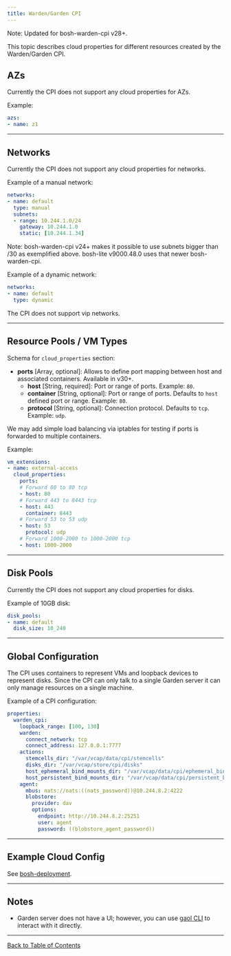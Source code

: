 ```yaml
---
title: Warden/Garden CPI
---
```


<p class="note">Note: Updated for bosh-warden-cpi v28+.</p>

This topic describes cloud properties for different resources created by the Warden/Garden CPI.

## <a id='azs'></a> AZs

Currently the CPI does not support any cloud properties for AZs.

Example:

```yaml
azs:
- name: z1
```

---
## <a id='networks'></a> Networks

Currently the CPI does not support any cloud properties for networks.

Example of a manual network:

```yaml
networks:
- name: default
  type: manual
  subnets:
  - range: 10.244.1.0/24
    gateway: 10.244.1.0
    static: [10.244.1.34]
```

<p class="note">Note: bosh-warden-cpi v24+ makes it possible to use subnets bigger than /30 as exemplified above. bosh-lite v9000.48.0 uses that newer bosh-warden-cpi.</p>

Example of a dynamic network:

```yaml
networks:
- name: default
  type: dynamic
```

The CPI does not support vip networks.

---
## <a id='resource-pools'></a> Resource Pools / VM Types

Schema for `cloud_properties` section:

* **ports** [Array, optional]: Allows to define port mapping between host and associated containers. Available in v30+.
  * **host** [String, required]: Port or range of ports. Example: `80`.
  * **container** [String, optional]: Port or range of ports. Defaults to `host` defined port or range. Example: `80`.
  * **protocol** [String, optional]: Connection protocol. Defaults to `tcp`. Example: `udp`.

We may add simple load balancing via iptables for testing if ports is forwarded to multiple containers.

Example:

```yaml
vm_extensions:
- name: external-access
  cloud_properties:
    ports:
    # Forward 80 to 80 tcp
    - host: 80
    # Forward 443 to 8443 tcp
    - host: 443
      container: 8443
    # Forward 53 to 53 udp
    - host: 53
      protocol: udp
    # Forward 1000-2000 to 1000-2000 tcp
    - host: 1000-2000
```

---
## <a id='disk-pools'></a> Disk Pools

Currently the CPI does not support any cloud properties for disks.

Example of 10GB disk:

```yaml
disk_pools:
- name: default
  disk_size: 10_240
```

---
## <a id='global'></a> Global Configuration

The CPI uses containers to represent VMs and loopback devices to represent disks. Since the CPI can only talk to a single Garden server it can only manage resources on a single machine.

Example of a CPI configuration:

```yaml
properties:
  warden_cpi:
    loopback_range: [100, 130]
    warden:
      connect_network: tcp
      connect_address: 127.0.0.1:7777
    actions:
      stemcells_dir: "/var/vcap/data/cpi/stemcells"
      disks_dir: "/var/vcap/store/cpi/disks"
      host_ephemeral_bind_mounts_dir: "/var/vcap/data/cpi/ephemeral_bind_mounts_dir"
      host_persistent_bind_mounts_dir: "/var/vcap/data/cpi/persistent_bind_mounts_dir"
    agent:
      mbus: nats://nats:((nats_password))@10.244.8.2:4222
      blobstore:
        provider: dav
        options:
          endpoint: http://10.244.8.2:25251
          user: agent
          password: ((blobstore_agent_password))
```

---
## <a id='cloud-config'>Example Cloud Config</a>

See [bosh-deployment](https://github.com/cloudfoundry/bosh-deployment/blob/master/warden/cloud-config.yml).

---
## <a id='notes'></a> Notes

* Garden server does not have a UI; however, you can use [gaol CLI](https://github.com/xoebus/gaol) to interact with it directly.

---
[Back to Table of Contents](index.html#cpi-config)
